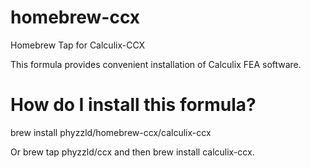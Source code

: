 # homebrew-ccx
Homebrew Tap for Calculix-CCX

This formula provides convenient installation of Calculix FEA software.

# How do I install this formula?

brew install phyzzld/homebrew-ccx/calculix-ccx

Or brew tap phyzzld/ccx and then brew install calculix-ccx.
